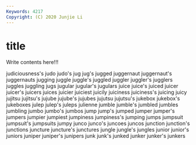 ```yaml
---
Keywords: 4217
Copyright: (C) 2020 Junjie Li
---
```


# title

Write contents here!!!
 
judiciousness's 
judo 
judo's 
jug
jug's 
jugged 
juggernaut 
juggernaut's 
juggernauts 
jugging 
juggle 
juggle's 
juggled 
juggler
juggler's 
jugglers 
juggles 
juggling 
jugs 
jugular 
jugular's 
jugulars 
juice 
juice's
juiced 
juicer 
juicer's 
juicers 
juices 
juicier 
juiciest 
juicily 
juiciness 
juiciness's
juicing 
juicy 
jujitsu 
jujitsu's 
jujube 
jujube's 
jujubes 
jujutsu 
jujutsu's 
jukebox
jukebox's 
jukeboxes 
julep 
julep's 
juleps 
julienne 
jumble 
jumble's 
jumbled 
jumbles
jumbling 
jumbo 
jumbo's 
jumbos 
jump 
jump's 
jumped 
jumper 
jumper's 
jumpers
jumpier 
jumpiest 
jumpiness 
jumpiness's 
jumping 
jumps 
jumpsuit 
jumpsuit's 
jumpsuits 
jumpy
junco 
junco's 
juncoes 
juncos 
junction 
junction's 
junctions 
juncture 
juncture's 
junctures
jungle 
jungle's 
jungles 
junior 
junior's 
juniors 
juniper 
juniper's 
junipers 
junk
junk's 
junked 
junker 
junker's 
junkers 
